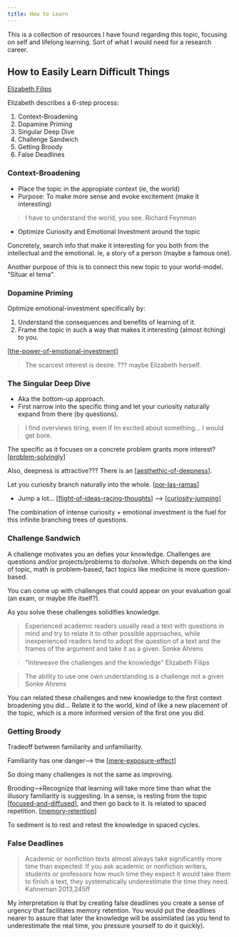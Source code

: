 ```yaml
---
title: How to Learn
---
```


This is a collection of resources I have found regarding this topic, focusing on self and lifelong learning. Sort of what I would need for a research career.

## How to Easily Learn Difficult Things

[Elizabeth Filips](https://youtu.be/Kz_brQBl8xk)

Elizabeth describes a 6-step process:

1. Context-Broadening
1. Dopamine Priming
1. Singular Deep Dive
1. Challenge Sandwich
1. Getting Broody
1. False Deadlines

### Context-Broadening

- Place the topic in the appropiate context (ie, the world)
- Purpose: To make more sense and evoke excitement (make it interesting)

> I have to understand the world, you see.
Richard Feynman

- Optimize Curiosity and Emotional Investment around the topic

Concretely, search info that make it interesting for you both from the intellectual and the emotional. Ie, a story of a person (maybe a famous one).

Another purpose of this is to connect this new topic to your world-model. "Situar el tema".

### Dopamine Priming

Optimize emotional-investment specifically by:

1. Understand the consequences and benefits of learning of it.
1. Frame the topic in such a way that makes it interesting (almost itching) to you.

[[the-power-of-emotional-investment]]

>The scarcest interest is desire.
??? maybe Elizabeth herself.

### The Singular Deep Dive

- Aka the bottom-up approach.
- First narrow into the specific thing and let your curiosity naturally expand from there (by questions).

> I find overviews tiring, even if Im excited about something... I would get bore.

The specific as it focuses on a concrete problem grants more interest? [[problem-solvingly]]

Also, deepness is attractive??? There is an [[aesthethic-of-deepness]].

Let you curiosity branch naturally into the whole. [[por-las-ramas]]

- Jump a lot... [[flight-of-ideas-racing-thoughts]] --> [[curiosity-jumping]]

The combination of intense curiosity + emotional investment is the fuel for this infinite branching trees of questions.

### Challenge Sandwich

A challenge motivates you an defies your knowledge. Challenges are questions and/or projects/problems to do/solve. Which depends on the kind of topic, math is problem-based, fact topics like medicine is more question-based.

You can come up with challenges that could appear on your evaluation goal (an exam, or maybe life itself?).

As you solve these challenges solidifies knowledge.

> Experienced academic readers usually read a text with questions in mind and try to relate it to other possible approaches, while inexperienced readers tend to adopt the question of a text and the frames of the argument and take it as a given.
Sonke Ahrens

>"Inteweave the challenges and the knowledge"
Elizabeth Filips

>The ability to use one own understanding is a challenge not a given
Sonke Ahrens

You can related these challenges and new knowledge to the first context broadening you did... Relate it to the world, kind of like a new placement of the topic, which is a more informed version of the first one you did.

### Getting Broody

Tradeoff between familiarity and unfamiliarity.

Familiarity has one danger--> the [[mere-exposure-effect]]

So doing many challenges is not the same as improving.

Brooding-->Recognize that learning will take more time than what the illusory familiarity is suggesting. In a sense, is resting from the topic [[focused-and-diffused]], and then go back to it. Is related to spaced repetition. [[memory-retention]]

To sediment is to rest and retest the knowledge in spaced cycles.

### False Deadlines

> Academic or nonfiction texts almost always take significantly more time than expected: If you ask academic or nonfiction writers, students or professors how much time they expect it would take them to finish a text, they systematically underestimate the time they need.
Kahneman 2013,245ff

My interpretation is that by creating false deadlines you create a sense of urgency that facilitates memory retention. You would put the deadlines nearer to assure that later the knowledge will be assimilated (as you tend to underestimate the real time, you pressure yourself to do it quickly).


[//begin]: # "Autogenerated link references for markdown compatibility"
[aesthethic-of-deepness]: ./../uncategorized/aesthethic-of-deepness "aesthethic-of-deepness"
[curiosity-jumping]: ./../uncategorized/curiosity-jumping "curiosity-jumping"
[flight-of-ideas-racing-thoughts]: ./../uncategorized/flight-of-ideas-racing-thoughts "flight-of-ideas-racing-thoughts"
[focused-and-diffused]: ./../uncategorized/focused-and-diffused "focused-and-diffused"
[memory-retention]: ./../uncategorized/memory-retention "memory-retention"
[mere-exposure-effect]: ./../uncategorized/mere-exposure-effect "mere-exposure-effect"
[por-las-ramas]: ./../uncategorized/por-las-ramas "por-las-ramas"
[problem-solvingly]: ./../uncategorized/problem-solvingly "problem-solvingly"
[the-power-of-emotional-investment]: ./../uncategorized/the-power-of-emotional-investment "the-power-of-emotional-investment"
[//end]: # "Autogenerated link references"
